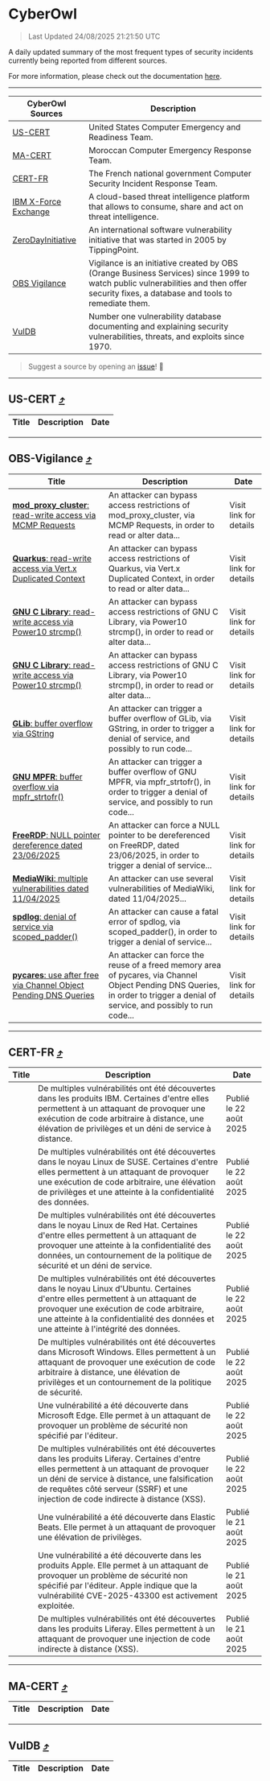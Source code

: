
 <div id='top'></div>

# CyberOwl

 > Last Updated 24/08/2025 21:21:50 UTC
 
 A daily updated summary of the most frequent types of security incidents currently being reported from different sources.
 
 For more information, please check out the documentation [here](./docs/README.md).
 
 ---
 |CyberOwl Sources|Description|
 |---|---|
 |[US-CERT](#us-cert-arrow_heading_up)|United States Computer Emergency and Readiness Team.|
 |[MA-CERT](#ma-cert-arrow_heading_up)|Moroccan Computer Emergency Response Team.|
 |[CERT-FR](#cert-fr-arrow_heading_up)|The French national government Computer Security Incident Response Team.|
 |[IBM X-Force Exchange](#ibmcloud-arrow_heading_up)|A cloud-based threat intelligence platform that allows to consume, share and act on threat intelligence.|
 |[ZeroDayInitiative](#zerodayinitiative-arrow_heading_up)|An international software vulnerability initiative that was started in 2005 by TippingPoint.|
 |[OBS Vigilance](#obs-vigilance-arrow_heading_up)|Vigilance is an initiative created by OBS (Orange Business Services) since 1999 to watch public vulnerabilities and then offer security fixes, a database and tools to remediate them.|
 |[VulDB](#vuldb-arrow_heading_up)|Number one vulnerability database documenting and explaining security vulnerabilities, threats, and exploits since 1970.|
 
 > Suggest a source by opening an [issue](https://github.com/karimhabush/cyberowl/issues)! :raised_hands:
 ---

## US-CERT [:arrow_heading_up:](#cyberowl)

 |Title|Description|Date|
 |---|---|---|
 
 ---

## OBS-Vigilance [:arrow_heading_up:](#cyberowl)

 |Title|Description|Date|
 |---|---|---|
 |[<a href="https://vigilance.fr/vulnerability/mod-proxy-cluster-read-write-access-via-MCMP-Requests-47507" class="noirorange"><b>mod_proxy_cluster</b>: read-write access via MCMP Requests</a>](https://vigilance.fr/vulnerability/mod-proxy-cluster-read-write-access-via-MCMP-Requests-47507)|An attacker can bypass access restrictions of mod_proxy_cluster, via MCMP Requests, in order to read or alter data...|Visit link for details|
 |[<a href="https://vigilance.fr/vulnerability/Quarkus-read-write-access-via-Vert-x-Duplicated-Context-47504" class="noirorange"><b>Quarkus</b>: read-write access via Vert.x Duplicated Context</a>](https://vigilance.fr/vulnerability/Quarkus-read-write-access-via-Vert-x-Duplicated-Context-47504)|An attacker can bypass access restrictions of Quarkus, via Vert.x Duplicated Context, in order to read or alter data...|Visit link for details|
 |[<a href="https://vigilance.fr/vulnerability/GNU-C-Library-read-write-access-via-Power10-strcmp-47503" class="noirorange"><b>GNU C Library</b>: read-write access via Power10 strcmp()</a>](https://vigilance.fr/vulnerability/GNU-C-Library-read-write-access-via-Power10-strcmp-47503)|An attacker can bypass access restrictions of GNU C Library, via Power10 strcmp(), in order to read or alter data...|Visit link for details|
 |[<a href="https://vigilance.fr/vulnerability/GNU-C-Library-read-write-access-via-Power10-strcmp-47502" class="noirorange"><b>GNU C Library</b>: read-write access via Power10 strcmp()</a>](https://vigilance.fr/vulnerability/GNU-C-Library-read-write-access-via-Power10-strcmp-47502)|An attacker can bypass access restrictions of GNU C Library, via Power10 strcmp(), in order to read or alter data...|Visit link for details|
 |[<a href="https://vigilance.fr/vulnerability/GLib-buffer-overflow-via-GString-47501" class="noirorange"><b>GLib</b>: buffer overflow via GString</a>](https://vigilance.fr/vulnerability/GLib-buffer-overflow-via-GString-47501)|An attacker can trigger a buffer overflow of GLib, via GString, in order to trigger a denial of service, and possibly to run code...|Visit link for details|
 |[<a href="https://vigilance.fr/vulnerability/GNU-MPFR-buffer-overflow-via-mpfr-strtofr-47500" class="noirorange"><b>GNU MPFR</b>: buffer overflow via mpfr_strtofr()</a>](https://vigilance.fr/vulnerability/GNU-MPFR-buffer-overflow-via-mpfr-strtofr-47500)|An attacker can trigger a buffer overflow of GNU MPFR, via mpfr_strtofr(), in order to trigger a denial of service, and possibly to run code...|Visit link for details|
 |[<a href="https://vigilance.fr/vulnerability/FreeRDP-NULL-pointer-dereference-dated-23-06-2025-47499" class="noirorange"><b>FreeRDP</b>: NULL pointer dereference dated 23/06/2025</a>](https://vigilance.fr/vulnerability/FreeRDP-NULL-pointer-dereference-dated-23-06-2025-47499)|An attacker can force a NULL pointer to be dereferenced on FreeRDP, dated 23/06/2025, in order to trigger a denial of service...|Visit link for details|
 |[<a href="https://vigilance.fr/vulnerability/MediaWiki-multiple-vulnerabilities-dated-11-04-2025-47497" class="noirorange"><b>MediaWiki</b>: multiple vulnerabilities dated 11/04/2025</a>](https://vigilance.fr/vulnerability/MediaWiki-multiple-vulnerabilities-dated-11-04-2025-47497)|An attacker can use several vulnerabilities of MediaWiki, dated 11/04/2025...|Visit link for details|
 |[<a href="https://vigilance.fr/vulnerability/spdlog-denial-of-service-via-scoped-padder-47496" class="noirorange"><b>spdlog</b>: denial of service via scoped_padder()</a>](https://vigilance.fr/vulnerability/spdlog-denial-of-service-via-scoped-padder-47496)|An attacker can cause a fatal error of spdlog, via scoped_padder(), in order to trigger a denial of service...|Visit link for details|
 |[<a href="https://vigilance.fr/vulnerability/pycares-use-after-free-via-Channel-Object-Pending-DNS-Queries-47495" class="noirorange"><b>pycares</b>: use after free via Channel Object Pending DNS Queries</a>](https://vigilance.fr/vulnerability/pycares-use-after-free-via-Channel-Object-Pending-DNS-Queries-47495)|An attacker can force the reuse of a freed memory area of pycares, via Channel Object Pending DNS Queries, in order to trigger a denial of service, and possibly to run code...|Visit link for details|
 
 ---

## CERT-FR [:arrow_heading_up:](#cyberowl)

 |Title|Description|Date|
 |---|---|---|
 |[](https://www.cert.ssi.gouv.fr/avis/CERTFR-2025-AVI-0724/)|De multiples vulnérabilités ont été découvertes dans les produits IBM. Certaines d'entre elles permettent à un attaquant de provoquer une exécution de code arbitraire à distance, une élévation de privilèges et un déni de service à distance.|Publié le 22 août 2025|
 |[](https://www.cert.ssi.gouv.fr/avis/CERTFR-2025-AVI-0723/)|De multiples vulnérabilités ont été découvertes dans le noyau Linux de SUSE. Certaines d'entre elles permettent à un attaquant de provoquer une exécution de code arbitraire, une élévation de privilèges et une atteinte à la confidentialité des données.|Publié le 22 août 2025|
 |[](https://www.cert.ssi.gouv.fr/avis/CERTFR-2025-AVI-0722/)|De multiples vulnérabilités ont été découvertes dans le noyau Linux de Red Hat. Certaines d'entre elles permettent à un attaquant de provoquer une atteinte à la confidentialité des données, un contournement de la politique de sécurité et un déni de service.|Publié le 22 août 2025|
 |[](https://www.cert.ssi.gouv.fr/avis/CERTFR-2025-AVI-0721/)|De multiples vulnérabilités ont été découvertes dans le noyau Linux d'Ubuntu. Certaines d'entre elles permettent à un attaquant de provoquer une exécution de code arbitraire, une atteinte à la confidentialité des données et une atteinte à l'intégrité des données.|Publié le 22 août 2025|
 |[](https://www.cert.ssi.gouv.fr/avis/CERTFR-2025-AVI-0720/)|De multiples vulnérabilités ont été découvertes dans Microsoft Windows. Elles permettent à un attaquant de provoquer une exécution de code arbitraire à distance, une élévation de privilèges et un contournement de la politique de sécurité.|Publié le 22 août 2025|
 |[](https://www.cert.ssi.gouv.fr/avis/CERTFR-2025-AVI-0719/)|Une vulnérabilité a été découverte dans Microsoft Edge. Elle permet à un attaquant de provoquer un problème de sécurité non spécifié par l'éditeur.|Publié le 22 août 2025|
 |[](https://www.cert.ssi.gouv.fr/avis/CERTFR-2025-AVI-0718/)|De multiples vulnérabilités ont été découvertes dans les produits Liferay. Certaines d'entre elles permettent à un attaquant de provoquer un déni de service à distance, une falsification de requêtes côté serveur (SSRF) et une injection de code indirecte à distance (XSS).|Publié le 22 août 2025|
 |[](https://www.cert.ssi.gouv.fr/avis/CERTFR-2025-AVI-0717/)|Une vulnérabilité a été découverte dans Elastic Beats. Elle permet à un attaquant de provoquer une élévation de privilèges.|Publié le 21 août 2025|
 |[](https://www.cert.ssi.gouv.fr/avis/CERTFR-2025-AVI-0716/)|Une vulnérabilité a été découverte dans les produits Apple. Elle permet à un attaquant de provoquer un problème de sécurité non spécifié par l'éditeur. Apple indique que la vulnérabilité CVE-2025-43300 est activement exploitée.|Publié le 21 août 2025|
 |[](https://www.cert.ssi.gouv.fr/avis/CERTFR-2025-AVI-0715/)|De multiples vulnérabilités ont été découvertes dans les produits Liferay. Elles permettent à un attaquant de provoquer une injection de code indirecte à distance (XSS).|Publié le 21 août 2025|
 
 ---

## MA-CERT [:arrow_heading_up:](#cyberowl)

 |Title|Description|Date|
 |---|---|---|
 
 ---

## VulDB [:arrow_heading_up:](#cyberowl)

 |Title|Description|Date|
 |---|---|---|
 